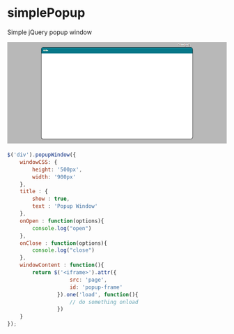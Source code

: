 # simplePopup
Simple jQuery popup window

![Alt text](/example.png?raw=true "Example")

````javascript
$('div').popupWindow({
	windowCSS: {
		height: '500px',
		width: '900px'
	},
	title : {
		show : true,
		text : 'Popup Window'
	},
	onOpen : function(options){
		console.log("open")
	},	
	onClose : function(options){
		console.log("close")
	},
	windowContent : function(){
		return $('<iframe>').attr({
					src: 'page',
					id: 'popup-frame'
				}).one('load', function(){
					// do something onload
				})
	}
});
````